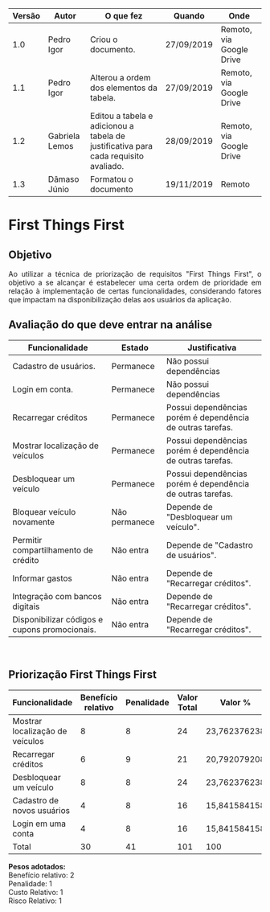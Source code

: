 |Versão| Autor | O que fez |  Quando | Onde |
|------|------| --------  |-------- | -----|
|1.0| Pedro Igor | Criou o documento. |27/09/2019| Remoto, via Google Drive|
|1.1| Pedro Igor | Alterou a ordem dos elementos da tabela. |27/09/2019| Remoto, via Google Drive|
|1.2| Gabriela Lemos | Editou a tabela e adicionou a tabela de justificativa para cada requisito avaliado. |28/09/2019| Remoto, via Google Drive|
|1.3| Dâmaso Júnio | Formatou o documento | 19/11/2019 | Remoto |

# First Things First


## Objetivo

<p align="justify">Ao utilizar a técnica de priorização de requisitos "First Things First", o objetivo a se alcançar é estabelecer uma certa ordem de prioridade em relação à implementação de certas funcionalidades, considerando fatores que impactam na disponibilização delas aos usuários da aplicação.</p>

## Avaliação do que deve entrar na análise
| Funcionalidade | Estado | Justificativa |
| -------------- | ------ | ------------- |
| Cadastro de usuários. | Permanece | Não possui dependências |
| Login em conta. | Permanece | Não possui dependências |
| Recarregar créditos | Permanece | Possui dependências porém é dependência de outras tarefas. |
| Mostrar localização de veículos | Permanece | Possui dependências porém é dependência de outras tarefas. |
| Desbloquear um veículo | Permanece | Possui dependências porém é dependência de outras tarefas. |
| Bloquear veículo novamente | Não permanece | Depende de "Desbloquear um veículo". |
| Permitir compartilhamento de crédito | Não entra | Depende de "Cadastro de usuários". |
| Informar gastos | Não entra | Depende de "Recarregar créditos". |
| Integração com bancos digitais | Não entra | Depende de "Recarregar créditos". |
| Disponibilizar códigos e cupons promocionais. | Não entra | Depende de "Recarregar créditos". |

<br>

## Priorização First Things First
| Funcionalidade | Benefício relativo | Penalidade | Valor Total | Valor % | Custo Relativo | Custo % | Risco relativo | Risco % | Prioridade |
| -------------- | ------------------ | ---------- | ----------- | ------- | -------------- | ------- | -------------- | ------- | ---------- |
| Mostrar localização de veículos |8|8|24|23,762376238|7|19,444444444|8|24,242424242|54,3924913|
| Recarregar créditos |6|9|21|20,792079208|7|19,444444444|7|21,212121212|51,1407663|
| Desbloquear um veículo |8|8|24|23,762376238|8|22,222222222|8|24,242424242|51,1407663|
| Cadastro de novos usuários |4|8|16|15,841584158|7|19,444444444|5|15,151515152|45,7902725|
| Login em uma conta |4|8|16|15,841584158|7|19,444444444|5|15,151515152|45,7902725|
| Total |30|41|101|100|36|100|33|100|-|

**Pesos adotados:** </br>
Benefício relativo: 2 </br>
Penalidade: 1 </br>
Custo Relativo: 1 </br>
Risco Relativo: 1 </br>
